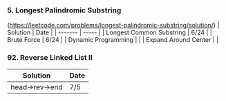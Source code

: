### 5. Longest Palindromic Substring    
(https://leetcode.com/problems/longest-palindromic-substring/solution/)
| Solution | Date |
| ------- | ----- |
| Longest Common Substring | 6/24 |
| Brute Force | 6/24 |
| Dynamic Programming |  |
| Expand Around Center |  |

### 92. Reverse Linked List II
| Solution | Date |
| ------- | ----- |
| head->rev->end | 7/5 |
